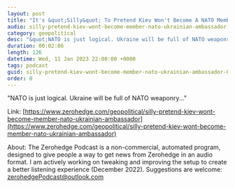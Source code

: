 ```yaml
---
layout: post
title: "It's &quot;Silly&quot; To Pretend Kiev Won't Become A NATO Member: Ukrainian Ambassador"
audio: silly-pretend-kiev-wont-become-member-nato-ukrainian-ambassador-0
category: geopolitical
desc: "&quot;NATO is just logical. Ukraine will be full of NATO weaponry...&quot;"
duration: 00:02:06
length: 126
datetime: Wed, 11 Jan 2023 22:00:00 +0000
tags: podcast
guid: silly-pretend-kiev-wont-become-member-nato-ukrainian-ambassador-0
order: 0
---
```

&quot;NATO is just logical. Ukraine will be full of NATO weaponry...&quot;

Link: [https://www.zerohedge.com/geopolitical/silly-pretend-kiev-wont-become-member-nato-ukrainian-ambassador](https://www.zerohedge.com/geopolitical/silly-pretend-kiev-wont-become-member-nato-ukrainian-ambassador)

About: The Zerohedge Podcast is a non-commercial, automated program, designed to give people a way to get news from Zerohedge in an audio format.  I am actively working on tweaking and improving the setup to create a better listening experience (December 2022).  Suggestions are welcome: [zerohedgePodcast@outlook.com](mailto:zerohedgePodcast@outlook.com)